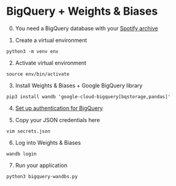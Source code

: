 # BigQuery + Weights & Biases

0. You need a BigQuery database with your [Spotify archive](https://www.spotify.com/us/account/privacy/)

1. Create a virtual environment
```
python3 -m venv env
```

2. Activate virtual environment
```
source env/bin/activate
```

3. Install Weights & Biases + Google BigQuery library
```
pip3 install wandb 'google-cloud-bigquery[bqstorage,pandas]'
```

4. [Set up authentication for BigQuery](https://cloud.google.com/docs/authentication/getting-started)

5. Copy your JSON credentials here
```
vim secrets.json
```

6. Log into Weights & Biases
```
wandb login
```

7. Run your application
```
python3 bigquery-wandbs.py
```